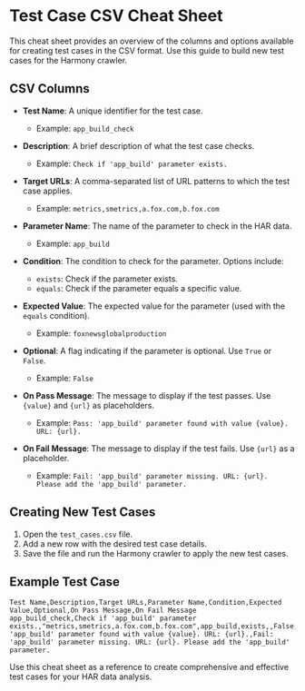 # Test Case CSV Cheat Sheet

This cheat sheet provides an overview of the columns and options available for creating test cases in the CSV format. Use this guide to build new test cases for the Harmony crawler.

## CSV Columns

- **Test Name**: A unique identifier for the test case.
  - Example: `app_build_check`

- **Description**: A brief description of what the test case checks.
  - Example: `Check if 'app_build' parameter exists.`

- **Target URLs**: A comma-separated list of URL patterns to which the test case applies.
  - Example: `metrics,smetrics,a.fox.com,b.fox.com`

- **Parameter Name**: The name of the parameter to check in the HAR data.
  - Example: `app_build`

- **Condition**: The condition to check for the parameter. Options include:
  - `exists`: Check if the parameter exists.
  - `equals`: Check if the parameter equals a specific value.

- **Expected Value**: The expected value for the parameter (used with the `equals` condition).
  - Example: `foxnewsglobalproduction`

- **Optional**: A flag indicating if the parameter is optional. Use `True` or `False`.
  - Example: `False`

- **On Pass Message**: The message to display if the test passes. Use `{value}` and `{url}` as placeholders.
  - Example: `Pass: 'app_build' parameter found with value {value}. URL: {url}.`

- **On Fail Message**: The message to display if the test fails. Use `{url}` as a placeholder.
  - Example: `Fail: 'app_build' parameter missing. URL: {url}. Please add the 'app_build' parameter.`

## Creating New Test Cases

1. Open the `test_cases.csv` file.
2. Add a new row with the desired test case details.
3. Save the file and run the Harmony crawler to apply the new test cases.

## Example Test Case

```
Test Name,Description,Target URLs,Parameter Name,Condition,Expected Value,Optional,On Pass Message,On Fail Message
app_build_check,Check if 'app_build' parameter exists.,"metrics,smetrics,a.fox.com,b.fox.com",app_build,exists,,False,Pass: 'app_build' parameter found with value {value}. URL: {url}.,Fail: 'app_build' parameter missing. URL: {url}. Please add the 'app_build' parameter.
```

Use this cheat sheet as a reference to create comprehensive and effective test cases for your HAR data analysis.